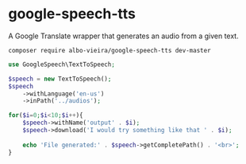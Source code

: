 # google-speech-tts

A Google Translate wrapper that generates an audio from a given text.

```
composer require albo-vieira/google-speech-tts dev-master

```


```php
use GoogleSpeech\TextToSpeech;

$speech = new TextToSpeech();
$speech
    ->withLanguage('en-us')
    ->inPath('../audios');

for($i=0;$i<10;$i++){
    $speech->withName('output' . $i);
    $speech->download('I would try something like that ' . $i);
    
    echo 'File generated:' . $speech->getCompletePath() . '<br>';
}
```
